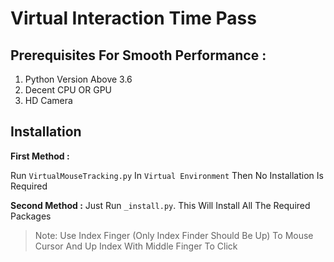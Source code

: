 # Virtual Interaction Time Pass

## Prerequisites For Smooth Performance :
1. Python Version Above 3.6
2. Decent CPU OR GPU
3. HD Camera

## Installation
**First Method :**

Run `VirtualMouseTracking.py` In `Virtual Environment` Then No Installation Is Required

**Second Method :**
Just Run `_install.py`. This Will Install All The Required Packages

> Note: Use Index Finger (Only Index Finder Should Be Up) To Mouse Cursor And Up Index With Middle Finger To Click